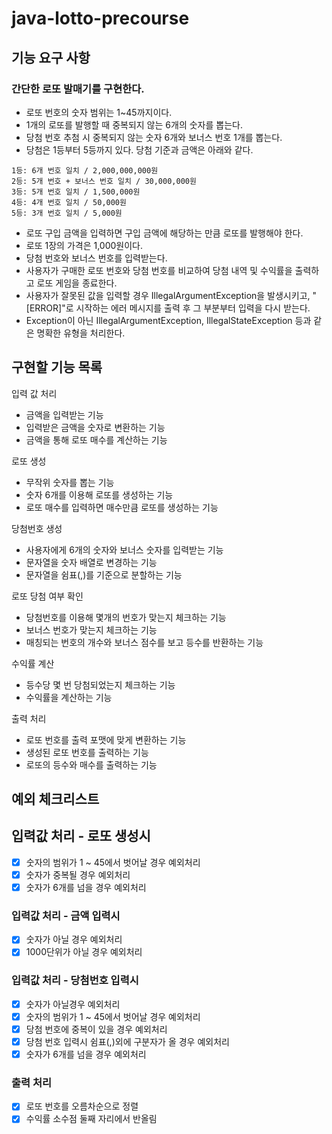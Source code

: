 # java-lotto-precourse

## 기능 요구 사항

### 간단한 로또 발매기를 구현한다.

- 로또 번호의 숫자 범위는 1~45까지이다.
- 1개의 로또를 발행할 때 중복되지 않는 6개의 숫자를 뽑는다.
- 당첨 번호 추첨 시 중복되지 않는 숫자 6개와 보너스 번호 1개를 뽑는다.
- 당첨은 1등부터 5등까지 있다. 당첨 기준과 금액은 아래와 같다.

```
1등: 6개 번호 일치 / 2,000,000,000원
2등: 5개 번호 + 보너스 번호 일치 / 30,000,000원
3등: 5개 번호 일치 / 1,500,000원
4등: 4개 번호 일치 / 50,000원
5등: 3개 번호 일치 / 5,000원
```

- 로또 구입 금액을 입력하면 구입 금액에 해당하는 만큼 로또를 발행해야 한다.
- 로또 1장의 가격은 1,000원이다.
- 당첨 번호와 보너스 번호를 입력받는다.
- 사용자가 구매한 로또 번호와 당첨 번호를 비교하여 당첨 내역 및 수익률을 출력하고 로또 게임을 종료한다.
- 사용자가 잘못된 값을 입력할 경우 IllegalArgumentException을 발생시키고, "[ERROR]"로 시작하는 에러 메시지를 출력 후 그 부분부터 입력을 다시 받는다.
- Exception이 아닌 IllegalArgumentException, IllegalStateException 등과 같은 명확한 유형을 처리한다.

## 구현할 기능 목록

입력 값 처리

- 금액을 입력받는 기능
- 입력받은 금액을 숫자로 변환하는 기능
- 금액을 통해 로또 매수를 계산하는 기능

로또 생성

- 무작위 숫자를 뽑는 기능
- 숫자 6개를 이용해 로또를 생성하는 기능
- 로또 매수를 입력하면 매수만큼 로또를 생성하는 기능

당첨번호 생성

- 사용자에게 6개의 숫자와 보너스 숫자를 입력받는 기능
- 문자열을 숫자 배열로 변경하는 기능
- 문자열을 쉼표(,)를 기준으로 분할하는 기능

로또 당첨 여부 확인

- 당첨번호를 이용해 몇개의 번호가 맞는지 체크하는 기능
- 보너스 번호가 맞는지 체크하는 기능
- 매칭되는 번호의 개수와 보너스 점수를 보고 등수를 반환하는 기능

수익률 계산

- 등수당 몇 번 당첨되었는지 체크하는 기능
- 수익률을 계산하는 기능

출력 처리

- 로또 번호를 출력 포맷에 맞게 변환하는 기능
- 생성된 로또 번호를 출력하는 기능
- 로또의 등수와 매수를 출력하는 기능

## 예외 체크리스트

## 입력값 처리 - 로또 생성시

- [x] 숫자의 범위가 1 ~ 45에서 벗어날 경우 예외처리
- [x] 숫자가 중복될 경우 예외처리
- [x] 숫자가 6개를 넘을 경우 예외처리

### 입력값 처리 - 금액 입력시

- [x] 숫자가 아닐 경우 예외처리
- [x] 1000단위가 아닐 경우 예외처리

### 입력값 처리 - 당첨번호 입력시

- [x] 숫자가 아닐경우 예외처리
- [x] 숫자의 범위가 1 ~ 45에서 벗어날 경우 예외처리
- [x] 당첨 번호에 중복이 있을 경우 예외처리
- [x] 당첨 번호 입력시 쉼표(,)외에 구분자가 올 경우 예외처리
- [x] 숫자가 6개를 넘을 경우 예외처리

### 출력 처리

- [x] 로또 번호를 오름차순으로 정렬
- [x] 수익률 소수점 둘째 자리에서 반올림
